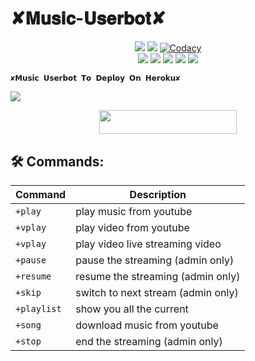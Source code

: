 #         ✘𝐌𝐮𝐬𝐢𝐜-𝐔𝐬𝐞𝐫𝐛𝐨𝐭✘

</p>
<p align="center">
    <a href="https://www.python.org/" alt="made-with-python"> <img src="https://img.shields.io/badge/Made%20with-Python-black.svg?style=flat-square&logo=python&logoColor=blue&color=Blue" /></a>
    <a href="https://github.com/Zaen-ubot/Music-Userbot/graphs/commit-activity" alt="Maintenance"> <img src="https://img.shields.io/badge/Maintained%3F-yes-Blue.svg?style=flat-square" /></a>
    <a href="https://app.codacy.com/gh/Zaen-ubot/Music-Userbot/dashboard"> <img src="https://img.shields.io/codacy/grade/a723cb464d5a4d25be3152b5d71de82d?color=Blue&logo=codacy&style=flat-square" alt="Codacy" /></a><br>
    <a href="https://github.com/Zaen-ubot/Music-Userbot"> <img src="https://img.shields.io/github/repo-size/Zaen-ubot/Music-Userbot?color=Blue&logo=github&logoColor=Blue&style=flat-square" /></a>
    <a href="https://github.com/Zaen-ubot/Music-Userbot/commits/main"> <img src="https://img.shields.io/github/last-commit/Zaen-ubot/Music-Userbot?color=Blue&logo=github&logoColor=Blue&style=flat-square" /></a>
    <a href="https://github.com/Zaen-ubot/Music-Usetbot/issues"> <img src="https://img.shields.io/github/issues/Zaen-ubot/Music-Userbot?color=Blue&logo=github&logoColor=blue&style=flat-square" /></a>
    <a href="https://github.com/Zaen-ubot/Music-Userbot/network/members"> <img src="https://img.shields.io/github/forks/Zaen-ubot/Music-Userbot?color=Blue&logo=github&logoColor=Blue&style=flat-square" /></a>  
    <a href="https://github.com/Zaen-ubot/Music-Userbot/network/members"> <img src="https://img.shields.io/github/stars/Zaen-ubot/Music-Userbot?color=Blue&logo=github&logoColor=Blue&style=flat-square" /></a>  
</p>








    ✘𝗠𝘂𝘀𝗶𝗰 𝗨𝘀𝗲𝗿𝗯𝗼𝘁 𝗧𝗼 𝗗𝗲𝗽𝗹𝗼𝘆 𝗢𝗻 𝗛𝗲𝗿𝗼𝗸𝘂✘
<img src="https://telegra.ph/file/47f77552b1839a06c835f.jpg">

<p align="center"><a href="https://heroku.com/deploy?template=https://github.com/ZaenProject/Music-Userbot"> <img src="https://img.shields.io/badge/Deploy%20To%20Heroku-Green?style=for-the-badge&logo=heroku" width="220" height="38.45"/></a></p>


## 🛠 Commands:
| Command | Description |
| ------ | ------ |
| `+play` | play music from youtube |
| `+vplay` | play video from youtube |
| `+vplay` | play video live streaming video |
| `+pause` | pause the streaming (admin only) |
| `+resume` | resume the streaming (admin only) |
| `+skip` | switch to next stream (admin only) |
| `+playlist` | show you all the current | stream list |
| `+song` | download music from youtube |
| `+stop` | end the streaming (admin only) |
